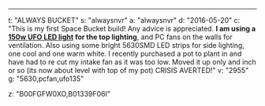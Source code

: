---
t: "ALWAYS BUCKET"
s: "alwaysnvr"
a: "alwaysnvr"
d: "2016-05-20"
c: "This is my first Space Bucket build! Any advice is appreciated. <strong>I am using a <a href='http://www.amazon.com/s/?_encoding=UTF8&camp=1789&creative=390957&field-keywords=135w%20ufo&linkCode=ur2&sprefix=135w%20ufo%2Caps&tag=spacbuck-20&url=search-alias%3Daps&linkId=VHCZCKQOE4OXX3C5'>150w UFO LED light</a> for the top lighting</strong>, and PC fans on the walls for ventilation. Also using some bright 5630SMD LED strips for side lighting, one cool and one warm white. I recently purchased a pot to plant in and have had to re cut my intake fan as it was too low. Moved it up only and inch or so (its now about level with top of my pot) CRISIS AVERTED!"
v: "2955"
g: "5630,pcfan,ufo135"

z: "B00FGFW0XO,B01339F06I"
